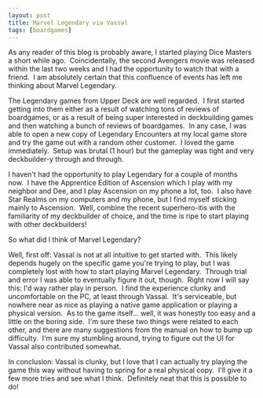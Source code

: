 ```yaml
---
layout: post
title: Marvel Legendary via Vassal
tags: [boardgames]
---
```


As any reader of this blog is probably aware, I started playing Dice Masters a short while ago.  Coincidentally, the second Avengers movie was released within the last two weeks and I had the opportunity to watch that with a friend.  I am absolutely certain that this confluence of events has left me thinking about Marvel Legendary.

The Legendary games from Upper Deck are well regarded.  I first started getting into them either as a result of watching tons of reviews of boardgames, or as a result of being super interested in deckbuilding games and then watching a bunch of reviews of boardgames.  In any case, I was able to open a new copy of Legendary Encounters at my local game store and try the game out with a random other customer.  I loved the game immediately.  Setup was brutal (1 hour) but the gameplay was tight and very deckbuilder-y through and through.

I haven't had the opportunity to play Legendary for a couple of months now.  I have the Apprentice Edition of Ascension which I play with my neighbor and Dee, and I play Ascension on my phone a lot, too.  I also have Star Realms on my computers and my phone, but I find myself sticking mainly to Ascension.  Well, combine the recent superhero-itis with the familiarity of my deckbuilder of choice, and the time is ripe to start playing with other deckbuilders!

So what did I think of Marvel Legendary?

Well, first off: Vassal is not at all intuitive to get started with.  This likely depends hugely on the specific game you're trying to play, but I was completely lost with how to start playing Marvel Legendary.  Through trial and error I was able to eventually figure it out, though.  Right now I will say this: I'd way rather play in person.  I find the experience clunky and uncomfortable on the PC, at least through Vassal.  It's serviceable, but nowhere near as nice as playing a native game application or playing a physical version.  As to the game itself... well, it was honestly too easy and a little on the boring side.  I'm sure these two things were related to each other, and there are many suggestions from the manual on how to bump up difficulty.  I'm sure my stumbling around, trying to figure out the UI for Vassal also contributed somewhat.

In conclusion: Vassal is clunky, but I love that I can actually try playing the game this way without having to spring for a real physical copy.  I'll give it a few more tries and see what I think.  Definitely neat that this is possible to do!